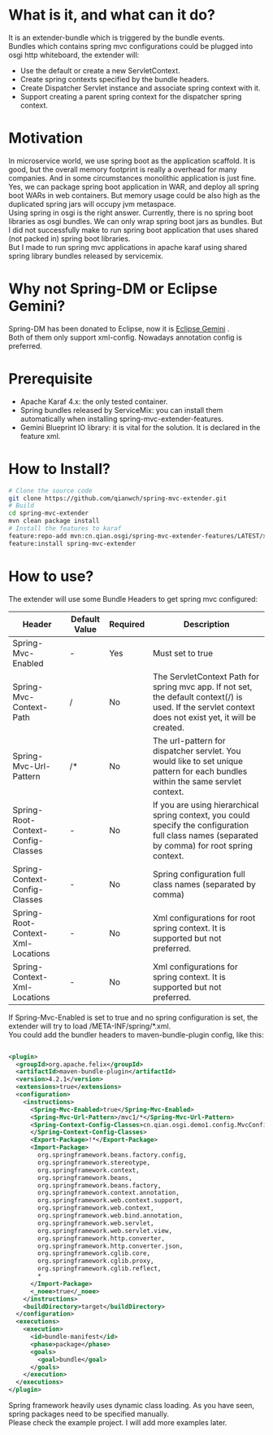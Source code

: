 # What is it, and what can it do?

It is an extender-bundle which is triggered by the bundle events.  
Bundles which contains spring mvc configurations could be plugged into osgi http whiteboard, the
extender will:

* Use the default or create a new ServletContext.
* Create spring contexts specified by the bundle headers.
* Create Dispatcher Servlet instance and associate spring context with it.
* Support creating a parent spring context for the dispatcher spring context.

# Motivation

In microservice world, we use spring boot as the application scaffold. It is good, but the overall
memory footprint is really a overhead for many companies.
And in some circumstances monolithic application is just fine.  
Yes, we can package spring boot application in WAR, and deploy all spring boot WARs in web
containers. But memory usage could be also high as the duplicated spring jars will occupy jvm
metaspace.  
Using spring in osgi is the right answer. Currently, there is no spring boot libraries as osgi
bundles. We can only wrap spring boot jars as bundles. But I did not successfully make to run spring
boot application that uses shared (not packed in) spring boot libraries.  
But I made to run spring mvc applications in apache karaf using shared spring library bundles
released by servicemix.

# Why not Spring-DM or Eclipse Gemini?

Spring-DM has been donated to Eclipse, now it
is [Eclipse Gemini](https://www.eclipse.org/gemini/blueprint/documentation/reference/3.0.0.M01/html-single/index.html)
.  
Both of them only support xml-config. Nowadays annotation config is preferred.

# Prerequisite

* Apache Karaf 4.x: the only tested container.
* Spring bundles released by ServiceMix: you can install them automatically when installing
  spring-mvc-extender-features.
* Gemini Blueprint IO library: it is vital for the solution. It is declared in the feature xml.

# How to Install?

```bash
# Clone the source code
git clone https://github.com/qianwch/spring-mvc-extender.git
# Build
cd spring-mvc-extender
mvn clean package install
# Install the features to karaf
feature:repo-add mvn:cn.qian.osgi/spring-mvc-extender-features/LATEST/xml/features
feature:install spring-mvc-extender
```

# How to use?

The extender will use some Bundle Headers to get spring mvc configured:

| Header                             | Default Value | Required | Description                                                                                                                                            |
|------------------------------------|---------------|----------|--------------------------------------------------------------------------------------------------------------------------------------------------------|
| Spring-Mvc-Enabled                 | -             | Yes      | Must set to true                                                                                                                                       | 
| Spring-Mvc-Context-Path            | /             | No       | The ServletContext Path for spring mvc app. If not set, the default context(/) is used. If the servlet context does not exist yet, it will be created. |
| Spring-Mvc-Url-Pattern             | /*            | No       | The url-pattern for dispatcher servlet. You would like to set unique pattern for each bundles within the same servlet context.                         |
| Spring-Root-Context-Config-Classes | -             | No       | If you are using hierarchical spring context, you could specify the configuration full class names (separated by comma) for root spring context.       |
| Spring-Context-Config-Classes      | -             | No       | Spring configuration full class names (separated by comma)                                                                                             |
| Spring-Root-Context-Xml-Locations  | -             | No       | Xml configurations for root spring context. It is supported but not preferred.                                                                         |
| Spring-Context-Xml-Locations       | -             | No       | Xml configurations for spring context. It is supported but not preferred.                                                                              |

If Spring-Mvc-Enabled is set to true and no spring configuration is set, the extender will try to
load /META-INF/spring/*.xml.  
You could add the bundler headers to maven-bundle-plugin config, like this:

```xml

<plugin>
  <groupId>org.apache.felix</groupId>
  <artifactId>maven-bundle-plugin</artifactId>
  <version>4.2.1</version>
  <extensions>true</extensions>
  <configuration>
    <instructions>
      <Spring-Mvc-Enabled>true</Spring-Mvc-Enabled>
      <Spring-Mvc-Url-Pattern>/mvc1/*</Spring-Mvc-Url-Pattern>
      <Spring-Context-Config-Classes>cn.qian.osgi.demo1.config.MvcConfiguration
      </Spring-Context-Config-Classes>
      <Export-Package>!*</Export-Package>
      <Import-Package>
        org.springframework.beans.factory.config,
        org.springframework.stereotype,
        org.springframework.context,
        org.springframework.beans,
        org.springframework.beans.factory,
        org.springframework.context.annotation,
        org.springframework.web.context.support,
        org.springframework.web.context,
        org.springframework.web.bind.annotation,
        org.springframework.web.servlet,
        org.springframework.web.servlet.view,
        org.springframework.http.converter,
        org.springframework.http.converter.json,
        org.springframework.cglib.core,
        org.springframework.cglib.proxy,
        org.springframework.cglib.reflect,
        *
      </Import-Package>
      <_noee>true</_noee>
    </instructions>
    <buildDirectory>target</buildDirectory>
  </configuration>
  <executions>
    <execution>
      <id>bundle-manifest</id>
      <phase>package</phase>
      <goals>
        <goal>bundle</goal>
      </goals>
    </execution>
  </executions>
</plugin>
```

Spring framework heavily uses dynamic class loading. As you have seen, spring packages need to be
specified manually.  
Please check the example project. I will add more examples later.

